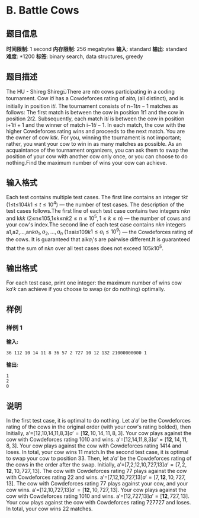 # B. Battle Cows

## 题目信息

**时间限制**: 1 second
**内存限制**: 256 megabytes
**输入**: standard
**输出**: standard
**难度**: *1200
**标签**: binary search, data structures, greedy

## 题目描述

The HU - Shireg ShiregඞThere are n$t$$n$ cows participating in a coding tournament. Cow i$t$$i$ has a Cowdeforces rating of ai$t$$a_i$ (all distinct), and is initially in position i$t$$i$. The tournament consists of n−1$t$$n-1$ matches as follows: The first match is between the cow in position 1$t$$1$ and the cow in position 2$t$$2$. Subsequently, each match i$t$$i$ is between the cow in position i+1$t$$i+1$ and the winner of match i−1$t$$i-1$. In each match, the cow with the higher Cowdeforces rating wins and proceeds to the next match. You are the owner of cow k$t$$k$. For you, winning the tournament is not important; rather, you want your cow to win in as many matches as possible. As an acquaintance of the tournament organizers, you can ask them to swap the position of your cow with another cow only once, or you can choose to do nothing.Find the maximum number of wins your cow can achieve.

## 输入格式

Each test contains multiple test cases. The first line contains an integer t$k$$t$ (1≤t≤104$k$$1 \le t \le 10^4$) — the number of test cases. The description of the test cases follows.The first line of each test case contains two integers n$k$$n$ and k$k$$k$ (2≤n≤105,1≤k≤n$k$$2 \le n \le 10^5, 1 \le k \le n$) — the number of cows and your cow's index.The second line of each test case contains n$k$$n$ integers a1,a2,…,an$k$$a_1, a_2, \ldots, a_n$ (1≤ai≤109$k$$1 \le a_i \le 10^9$) — the Cowdeforces rating of the cows. It is guaranteed that ai$k$$a_i$'s are pairwise different.It is guaranteed that the sum of n$k$$n$ over all test cases does not exceed 105$k$$10^5$.

## 输出格式

For each test case, print one integer: the maximum number of wins cow k$a'$$k$ can achieve if you choose to swap (or do nothing) optimally.

## 样例

### 样例 1

**输入:**
```
36 112 10 14 11 8 36 57 2 727 10 12 132 21000000000 1
```

**输出:**
```
1
2
0
```

## 说明

In the first test case, it is optimal to do nothing. Let a′$a'$ be the Cowdeforces rating of the cows in the original order (with your cow's rating bolded), then Initially, a′=[12,10,14,11,8,3]$a' = [\mathbf{12}, 10, 14, 11, 8, 3]$. Your cow plays against the cow with Cowdeforces rating 10$10$ and wins. a′=[12,14,11,8,3]$a' = [\mathbf{12}, 14, 11, 8, 3]$. Your cow plays against the cow with Cowdeforces rating 14$14$ and loses. In total, your cow wins 1$1$ match.In the second test case, it is optimal to swap your cow to position 3$3$. Then, let a′$a'$ be the Cowdeforces rating of the cows in the order after the swap. Initially, a′=[7,2,12,10,727,13]$a' = [7, 2, \mathbf{12}, 10, 727, 13]$. The cow with Cowdeforces rating 7$7$ plays against the cow with Cowdeforces rating 2$2$ and wins. a′=[7,12,10,727,13]$a' = [7, \mathbf{12}, 10, 727, 13]$. The cow with Cowdeforces rating 7$7$ plays against your cow, and your cow wins. a′=[12,10,727,13]$a' = [\mathbf{12}, 10, 727, 13]$. Your cow plays against the cow with Cowdeforces rating 10$10$ and wins. a′=[12,727,13]$a' = [\mathbf{12}, 727, 13]$. Your cow plays against the cow with Cowdeforces rating 727$727$ and loses. In total, your cow wins 2$2$ matches.
